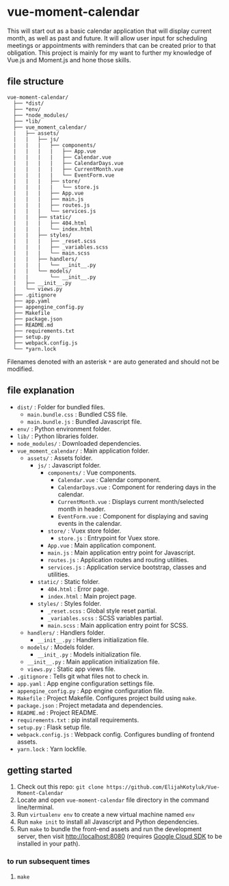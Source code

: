 # vue-moment-calendar

This will start out as a basic calendar application that will display current month, as well as past and future. It will allow user input for scheduling meetings or appointments with reminders that can be created prior to that obligation. This project is mainly for my want to further my knowledge of Vue.js and Moment.js and hone those skills.

## file structure

```
vue-moment-calendar/
  ├── *dist/
  ├── *env/
  ├── *node_modules/
  ├── *lib/
  ├── vue_moment_calendar/
  |   ├── assets/
  |   |   ├── js/
  |   |   |   ├── components/
  |   |   |   |   ├── App.vue
  |   |   |   |   ├── Calendar.vue
  |   |   |   |   ├── CalendarDays.vue
  |   |   |   |   ├── CurrentMonth.vue
  |   |   |   |   └── EventForm.vue
  |   |   |   ├── store/
  |   |   |   |   └── store.js
  |   |   |   ├── App.vue
  |   |   |   ├── main.js
  |   |   |   ├── routes.js
  |   |   |   └── services.js
  |   |   ├── static/
  |   |   |   ├── 404.html
  |   |   |   └── index.html
  |   |   ├── styles/
  |   |   |   ├── _reset.scss
  |   |   |   ├── _variables.scss
  |   |   |   └── main.scss
  |   |   ├── handlers/
  |   |   |   └── __init__.py
  |   |   └── models/
  |   |       └── __init__.py
  |   ├── __init__.py
  |   └── views.py
  ├── .gitignore
  ├── app.yaml
  ├── appengine_config.py
  ├── Makefile
  ├── package.json
  ├── README.md
  ├── requirements.txt
  ├── setup.py
  ├── webpack.config.js
  └── *yarn.lock

```

Filenames denoted with an asterisk `*` are auto generated and should not be modified.

## file explanation

- `dist/` : Folder for bundled files.
  - `main.bundle.css` : Bundled CSS file.
  - `main.bundle.js` : Bundled Javascript file.
- `env/` : Python environment folder.
- `lib/` : Python libraries folder.
- `node_modules/` : Downloaded dependencies.
- `vue_moment_calendar/` : Main application folder.
  - `assets/` : Assets folder.
    - `js/` : Javascript folder.
      - `components/` : Vue components.
        - `Calendar.vue` : Calendar component.
        - `CalendarDays.vue` : Component for rendering days in the calendar.
        - `CurrentMonth.vue` : Displays current month/selected month in header.
        - `EventForm.vue` : Component for displaying and saving events in the calendar.
      - `store/` : Vuex store folder.
        - `store.js` : Entrypoint for Vuex store.
      - `App.vue` : Main application component.
      - `main.js` : Main application entry point for Javascript.
      - `routes.js` : Application routes and routing utilities.
      - `services.js` : Application service bootstrap, classes and utilities.
    - `static/` : Static folder.
      - `404.html` : Error page.
      - `index.html` : Main project page.
    - `styles/` : Styles folder.
      - `_reset.scss` : Global style reset partial.
      - `_variables.scss` : SCSS variables partial.
      - `main.scss` : Main application entry point for SCSS.
  - `handlers/` : Handlers folder.
    - `__init__.py` : Handlers initialization file.
  - `models/` : Models folder.
    - `__init_.py` : Models initialization file.
  - `__init__.py` : Main application initialization file.
  - `views.py` : Static app views file.
- `.gitignore` : Tells git what files not to check in.
- `app.yaml` : App engine configuration settings file.
- `appengine_config.py` : App engine configuration file.
- `Makefile` : Project Makefile. Configures project build using `make`.
- `package.json` : Project metadata and dependencies.
- `README.md` : Project README.
- `requirements.txt` : pip install requirements.
- `setup.py` : Flask setup file.
- `webpack.config.js` : Webpack config. Configures bundling of frontend assets.
- `yarn.lock` : Yarn lockfile.

## getting started

1. Check out this repo: `git clone https://github.com/ElijahKotyluk/Vue-Moment-Calendar`
2. Locate and open `vue-moment-calendar` file directory in the command line/terminal.
3. Run `virtualenv env` to create a new virtual machine named `env`
4. Run `make init` to install all Javascript and Python dependencies.
5. Run `make` to bundle the front-end assets and run the development server, then visit [http://localhost:8080](http://localhost:8080) (requires [Google Cloud SDK](https://cloud.google.com/sdk/docs/) to be installed in your path).

### to run subsequent times

1. `make`
